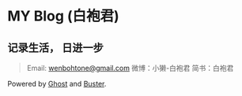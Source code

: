 # MY Blog (白袍君)

## 记录生活， 日进一步

>   Email: wenbohtone@gmail.com
>   微博：小獭-白袍君
>   简书：白袍君

Powered by [Ghost](http://ghost.org) and [Buster](https://github.com/axitkhurana/buster/).
